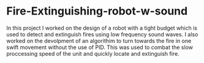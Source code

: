# Fire-Extinguishing-robot-w-sound

In this project I worked on the design of a robot with a tight budget which is used to detect and extinguish fires using low frequency sound waves. I also worked on the devolpment of an algorithim to turn towards the fire in one swift movement without the use of PID. This was used to combat the slow proccessing speed of the unit and quickly locate and extinguish fire.
